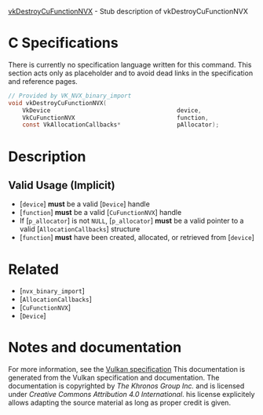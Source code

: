 [vkDestroyCuFunctionNVX](https://www.khronos.org/registry/vulkan/specs/1.3-extensions/man/html/vkDestroyCuFunctionNVX.html) - Stub description of vkDestroyCuFunctionNVX

# C Specifications
There is currently no specification language written for this command.
This section acts only as placeholder and to avoid dead links in the
specification and reference pages.
```c
// Provided by VK_NVX_binary_import
void vkDestroyCuFunctionNVX(
    VkDevice                                    device,
    VkCuFunctionNVX                             function,
    const VkAllocationCallbacks*                pAllocator);
```

# Description
## Valid Usage (Implicit)
-  [`device`] **must**  be a valid [`Device`] handle
-  [`function`] **must**  be a valid [`CuFunctionNVX`] handle
-    If [`p_allocator`] is not `NULL`, [`p_allocator`] **must**  be a valid pointer to a valid [`AllocationCallbacks`] structure
-  [`function`] **must**  have been created, allocated, or retrieved from [`device`]

# Related
- [`nvx_binary_import`]
- [`AllocationCallbacks`]
- [`CuFunctionNVX`]
- [`Device`]

# Notes and documentation
For more information, see the [Vulkan specification](https://www.khronos.org/registry/vulkan/specs/1.3-extensions/html/vkspec.html)
This documentation is generated from the Vulkan specification and documentation.
The documentation is copyrighted by *The Khronos Group Inc.* and is licensed under *Creative Commons Attribution 4.0 International*.
his license explicitely allows adapting the source material as long as proper credit is given.
        